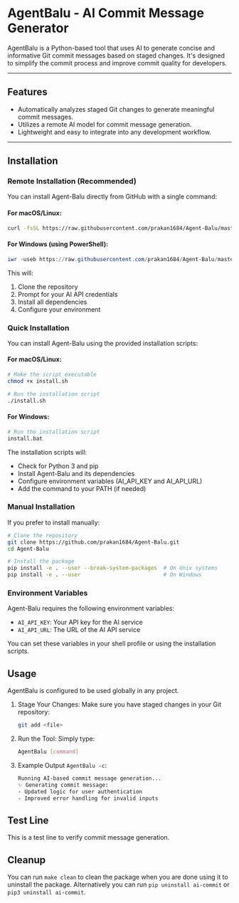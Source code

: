 # AgentBalu - AI Commit Message Generator

AgentBalu is a Python-based tool that uses AI to generate concise and informative Git commit messages based on staged changes. It's designed to simplify the commit process and improve commit quality for developers.

---

## Features

- Automatically analyzes staged Git changes to generate meaningful commit messages.
- Utilizes a remote AI model for commit message generation.
- Lightweight and easy to integrate into any development workflow.

---

## Installation

### Remote Installation (Recommended)

You can install Agent-Balu directly from GitHub with a single command:

#### For macOS/Linux:

```bash
curl -fsSL https://raw.githubusercontent.com/prakan1684/Agent-Balu/master/remote_install.sh | bash
```

#### For Windows (using PowerShell):

```powershell
iwr -useb https://raw.githubusercontent.com/prakan1684/Agent-Balu/master/remote_install.sh | iex
```

This will:
1. Clone the repository
2. Prompt for your AI API credentials
3. Install all dependencies
4. Configure your environment

### Quick Installation

You can install Agent-Balu using the provided installation scripts:

#### For macOS/Linux:

```bash
# Make the script executable
chmod +x install.sh

# Run the installation script
./install.sh
```

#### For Windows:

```bash
# Run the installation script
install.bat
```

The installation scripts will:
- Check for Python 3 and pip
- Install Agent-Balu and its dependencies
- Configure environment variables (AI_API_KEY and AI_API_URL)
- Add the command to your PATH (if needed)

### Manual Installation

If you prefer to install manually:

```bash
# Clone the repository
git clone https://github.com/prakan1684/Agent-Balu.git
cd Agent-Balu

# Install the package
pip install -e . --user --break-system-packages  # On Unix systems
pip install -e . --user                          # On Windows
```

### Environment Variables

Agent-Balu requires the following environment variables:

- `AI_API_KEY`: Your API key for the AI service
- `AI_API_URL`: The URL of the AI API service

You can set these variables in your shell profile or using the installation scripts.

## Usage

AgentBalu is configured to be used globally in any project.

1. Stage Your Changes: Make sure you have staged changes in your Git repository:

   ```bash
   git add <file>
2. Run the Tool: Simply type:

   ```bash
   AgentBalu [command]
3. Example Output `AgentBalu -c`:
   ```bash
   Running AI-based commit message generation...
   ✨ Generating commit message:
   - Updated logic for user authentication
   - Improved error handling for invalid inputs

## Test Line

This is a test line to verify commit message generation.

## Cleanup

You can run `make clean` to clean the package when you are done using it to uninstall the package.
Alternatively you can run `pip uninstall ai-commit` or `pip3 uninstall ai-commit`.
